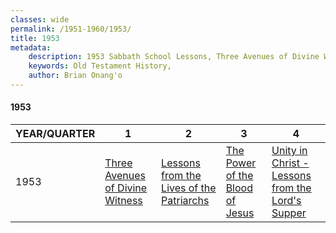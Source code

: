 ```yaml
---
classes: wide
permalink: /1951-1960/1953/
title: 1953
metadata:
    description: 1953 Sabbath School Lessons, Three Avenues of Divine Witness, Lessons from the Lives of the Patriarchs, The Power of the Blood of Jesus, Unity in Christ - Lessons from the Lord's Supper
    keywords: Old Testament History,
    author: Brian Onang'o
---
```


#### 1953

YEAR/QUARTER |   1  | 2| 3| 4
-------------|------------|---|--|---
1953   |  [Three Avenues of Divine Witness](/1951-1960/1953/quarter1) | [Lessons from the Lives of the Patriarchs](/1951-1960/1953/quarter2) | [The Power of the Blood of Jesus](/1951-1960/1953/quarter3) | [Unity in Christ - Lessons from the Lord's Supper](/1951-1960/1953/quarter4) |
 